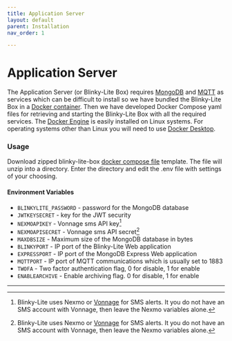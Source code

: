 ```yaml
---
title: Application Server
layout: default
parent: Installation
nav_order: 1

---
```

# Application Server

The Application Server (or Blinky-Lite Box) requires [MongoDB] and [MQTT] as services which can be difficult to install so we have bundled the Blinky-Lite Box in a [Docker container]. Then we have developed Docker Compose yaml files for retrieving and starting the Blinky-Lite Box with all the required services. The [Docker Engine] is easily installed on Linux systems. For operating systems other than Linux you will need to use [Docker Desktop].

### Usage

Download zipped  blinky-lite-box [docker compose file] template. The file will unzip into a directory. Enter the directory and edit the .env file with settings of your choosing. 

#### Environment Variables

* `BLINKYLITE_PASSWORD` - password for the MongoDB database
* `JWTKEYSECRET` - key for the JWT security 
* `NEXMOAPIKEY` - Vonnage sms API key[^1]
* `NEXMOAPISECRET` - Vonnage sms API secret[^1]
* `MAXDBSIZE` - Maximum size of the MongoDB database in bytes
* `BLINKYPORT` - IP port of the Blinky-Lite Web application
* `EXPRESSPORT` - IP port of the MongoDB Express Web application
* `MQTTPORT` - IP port of MQTT communications which is usually set to 1883
* `TWOFA` - Two factor authentication flag, 0 for disable, 1 for enable
* `ENABLEARCHIVE` - Enable archiving flag. 0 for disable, 1 for enable



----
[MongoDB]:https://www.mongodb.com/atlas/database  
[MQTT]:https://mqtt.org  
[Docker container]:https://hub.docker.com/r/blinkylite/blinky-lite-box  
[Docker Engine]:https://docs.docker.com/engine/install  
[Docker Desktop]:https://www.docker.com/products/docker-desktop/  
[docker compose file]:https://github.com/Blinky-Lite/docker-templates/raw/master/blinky-box-docker.zip  
[^1]:Blinky-Lite uses Nexmo or [Vonnage](https://www.vonage.com/communications-apis/sms/) for SMS alerts. It you do not have an SMS account with Vonnage, then leave the Nexmo variables alone.  
